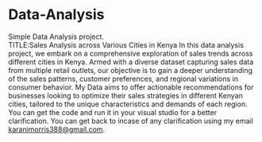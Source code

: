 # Data-Analysis
Simple Data Analysis project.  
TITLE:Sales Analysis across Various Cities in Kenya
In this data analysis project, we embark on a comprehensive exploration of sales trends across different cities in Kenya. Armed with a diverse dataset capturing sales data from multiple retail outlets, our objective is to gain a deeper understanding of the sales patterns, customer preferences, and regional variations in consumer behavior.
My Data aims to offer actionable recommendations for businesses looking to optimize their sales strategies in different Kenyan cities, tailored to the unique characteristics and demands of each region.
You can get the code and run it in your visual studio for a better clarification.
You can get back to incase of any clarification using my email karanimorris388@gmail.com.
